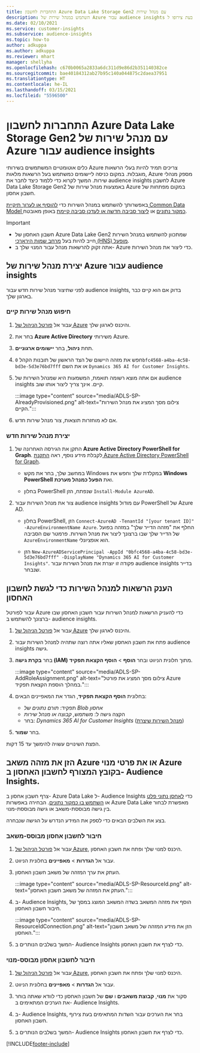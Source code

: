 ```yaml
---
title: התחברות לחשבון Azure Data Lake Storage Gen2 עם מנהל שירות
description: השתמש במנהל שירות של Azure עבור audience insights כדי להתחבר לאגם הנתונים שלך בעת צירופו ל- audience insights.
ms.date: 02/10/2021
ms.service: customer-insights
ms.subservice: audience-insights
ms.topic: how-to
author: adkuppa
ms.author: adkuppa
ms.reviewer: mhart
manager: shellyha
ms.openlocfilehash: c670b0065a2833a6dc311d9e86d2b351140382ce
ms.sourcegitcommit: bae40184312ab27b95c140a044875c2daea37951
ms.translationtype: HT
ms.contentlocale: he-IL
ms.lasthandoff: 03/15/2021
ms.locfileid: "5596500"
---
```

# <a name="connect-to-an-azure-data-lake-storage-gen2-account-with-an-azure-service-principal-for-audience-insights"></a>התחברות לחשבון Azure Data Lake Storage Gen2 עם מנהל שירות של Azure עבור audience insights

כלים אוטומטיים המשתמשים בשירותי Azure צריכים תמיד להיות בעלי הרשאות מוגבלות. במקום כניסה ליישומים כמשתמש בעל הרשאות מלאות, Azure מספק מנהלי שירות. המשך לקרוא כדי ללמוד כיצד לחבר את audience insights לחשבון Azure Data Lake Storage Gen2 באמצעות מנהל שירות של Azure במקום מפתחות של חשבון אחסון. 

באפשרותך להשתמש במנהל השירות כדי [להוסיף או לערוך תיקיית Common Data Model כמקור נתונים](connect-common-data-model.md) או [ליצור סביבה חדשה או לעדכן סביבה קיימת](manage-environments.md#create-an-environment-in-an-existing-organization) באופן מאובטח.

> [!IMPORTANT]
> - חשבון האחסון של Azure Data Lake Gen2 שמתכוון להשתמש במנהל השירות חייב להיות בעל [מרחב שמות הירארכי (HNS) מופעל](/azure/storage/blobs/data-lake-storage-namespace).
> - אתה זקוק להרשאות מנהל עבור המנוי שלך ב- Azure כדי ליצור את מנהל השירות.

## <a name="create-azure-service-principal-for-audience-insights"></a>יצירת מנהל שירות של Azure עבור audience insights

לפני שתיצור מנהל שירות חדש עבור audience insights, בדוק אם הוא קיים כבר בארגון שלך.

### <a name="look-for-an-existing-service-principal"></a>חיפוש מנהל שירות קיים

1. עבור אל [פורטל הניהול של Azure](https://portal.azure.com) והיכנס לארגון שלך.

2. בחר את **Azure Active Directory** משירותי Azure.

3. תחת **ניהול**, בחר **יישומים ארגוניים**.

4. חפש את מזהה היישום של הצד הראשון של תובנות הקהל `0bfc4568-a4ba-4c58-bd3e-5d3e76bd7fff` או את השם `Dynamics 365 AI for Customer Insights`.

5. אם אתה מוצא רשומה תואמת, המשמעות היא שמנהל השירות של audience insights קיים. אינך צריך ליצור אותו שוב.
   
   :::image type="content" source="media/ADLS-SP-AlreadyProvisioned.png" alt-text="צילום מסך המציג את מנהל השירות הקיים.":::
   
6. אם לא מוחזרות תוצאות, צור מנהל שירות חדש.

### <a name="create-a-new-service-principal"></a>יצירת מנהל שירות חדש

1. התקן את הגירסה האחרונה של **Azure Active Directory PowerShell for Graph**. לקבלת מידע נוסף, ראה [התקנת Azure Active Directory PowerShell for Graph](/powershell/azure/active-directory/install-adv2).
   - במחשב שלך, בחר את מקש Windows במקלדת שלך וחפש את **Windows PowerShell** ואת **הפעל כמנהל מערכת**.
   
   - בחלון PowerShell שנפתח, הזן `Install-Module AzureAD`.

2. צור את מנהל השירות עבור audience insights עם מודול PowerShell של Azure AD.
   - בחלון PowerShell, הזן `Connect-AzureAD -TenantId "[your tenant ID]" -AzureEnvironmentName Azure`. החלף את "מזהה הדייר שלך" במזהה בפועל של הדייר שלך שבו ברצונך ליצור את מנהל השירות. פרמטר שם הסביבה `AzureEnvironmentName` הוא אופציונלי.
  
   - הזן `New-AzureADServicePrincipal -AppId "0bfc4568-a4ba-4c58-bd3e-5d3e76bd7fff" -DisplayName "Dynamics 365 AI for Customer Insights"`. פקודה זו יוצרת את מנהל השירות עבור audience insights בדייר שנבחר.  

## <a name="grant-permissions-to-the-service-principal-to-access-the-storage-account"></a>הענק הרשאות למנהל השירות כדי לגשת לחשבון האחסון

עבור לפורטל Azure כדי להעניק הרשאות למנהל השירות עבור חשבון האחסון שבו ברצונך להשתמש ב- audience insights.

1. עבור אל [פורטל הניהול של Azure](https://portal.azure.com) והיכנס לארגון שלך.

1. פתח את חשבון האחסון שאליו אתה רוצה שתהיה למנהל השירות עבור audience insights גישה.

1. בחר **בקרת גישה (IAM)** מתוך חלונית הניווט ובחר **הוסף** > **הוסף הקצאת תפקיד**.
   
   :::image type="content" source="media/ADLS-SP-AddRoleAssignment.png" alt-text="צילום מסך המציג את פורטל Azure במהלך הוספת הקצאת תפקיד.":::
   
1. בחלונית **הוסף הקצאת תפקיד**, הגדר את המאפיינים הבאים:
   - תפקיד: *תורם נתונים של Blob אחסון*
   - הקצה גישה ל: *משתמש, קבוצה או מנהל שירות*
   - בחר: *Dynamics 365 AI for Customer Insights* ([מנהל השירות שיצרת](#create-a-new-service-principal))

1.  בחר **שמור**.

הפצת השינויים עשויה להימשך עד 15 דקות.

## <a name="enter-the-azure-resource-id-or-the-azure-subscription-details-in-the-storage-account-attachment-to-audience-insights"></a>הזן את מזהה משאב Azure או את פרטי מנוי Azure בקובץ המצורף לחשבון האחסון ב- Audience Insights.

צרף חשבון אחסון ב- Azure Data Lake ל- Audience Insights כדי [לאחסן נתוני פלט](manage-environments.md) או [השתמש בו כמקור נתונים](connect-common-data-service-lake.md). הבחירה באפשרות Azure Data Lake מאפשרת לבחור בין גישה מבוססת-משאב או גישה מבוססת-מנוי.

בצע את השלבים הבאים כדי לספק את המידע הנדרש על הגישה שנבחרה.

### <a name="resource-based-storage-account-connection"></a>חיבור לחשבון אחסון מבוסס-משאב

1. עבור אל [פורטל הניהול של Azure](https://portal.azure.com), היכנס למנוי שלך ופתח את חשבון האחסון.

1. עבור אל **הגדרות** > **מאפיינים** בחלונית הניווט.

1. העתק את ערך המזהה של משאב חשבון האחסון.

   :::image type="content" source="media/ADLS-SP-ResourceId.png" alt-text="העתק את המזהה של משאב חשבון האחסון.":::

1. ב- Audience Insights, הוסף את מזהה המשאב בשדה המשאב המוצג במסך של חיבור חשבון האחסון.

   :::image type="content" source="media/ADLS-SP-ResourceIdConnection.png" alt-text="הזן את מידע המזהה של משאב חשבון האחסון.":::   
   
1. המשך בשלבים הנותרים ב- Audience Insights כדי לצרף את חשבון האחסון.

### <a name="subscription-based-storage-account-connection"></a>חיבור לחשבון אחסון מבוסס-מנוי

1. עבור אל [פורטל הניהול של Azure](https://portal.azure.com), היכנס למנוי שלך ופתח את חשבון האחסון.

1. עבור אל **הגדרות** > **מאפיינים** בחלונית הניווט.

1. סקור את **מנוי**, **קבוצת משאבים** ו **שם** של חשבון האחסון כדי לוודא שאתה בוחר את הערכים המתאימים ב- Audience Insights.

1. ב- Audience Insights, בחר את הערכים עבור השדות המתאימים בעת צירוף חשבון האחסון.
   
1. המשך בשלבים הנותרים ב- Audience Insights כדי לצרף את חשבון האחסון.


[!INCLUDE[footer-include](../includes/footer-banner.md)]